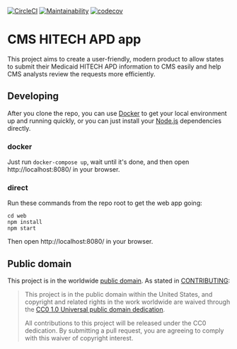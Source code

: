 [![CircleCI](https://circleci.com/gh/18F/cms-hitech-apd.svg?style=svg)](https://circleci.com/gh/18F/cms-hitech-apd)
[![Maintainability](https://api.codeclimate.com/v1/badges/e5baeb5a72cd0db71894/maintainability)](https://codeclimate.com/github/18F/cms-hitech-apd/maintainability)
[![codecov](https://codecov.io/gh/18F/cms-hitech-apd/branch/master/graph/badge.svg)](https://codecov.io/gh/18F/cms-hitech-apd)

# CMS HITECH APD app

This project aims to create a user-friendly, modern product to allow states to
submit their Medicaid HITECH APD information to CMS easily and help CMS
analysts review the requests more efficiently.

## Developing

After you clone the repo, you can use [Docker](https://www.docker.com/) to get your local environment
up and running quickly, or you can just install your [Node.js](https://nodejs.org) dependencies directly.

### docker

Just run `docker-compose up`, wait until it's done, and then open http://localhost:8080/ in your browser.

### direct

Run these commands from the repo root to get the web app going:

```
cd web
npm install
npm start
```

Then open http://localhost:8080/ in your browser.

## Public domain

This project is in the worldwide [public domain](LICENSE.md).   As stated in [CONTRIBUTING](CONTRIBUTING.md):

> This project is in the public domain within   the United States, and copyright and related rights in the
> work worldwide are waived through the
> [CC0 1.0 Universal public domain dedication](https://creativecommons.org/publicdomain/zero/1.0/).  
>
> All contributions to this project will be released under the CC0 dedication. By submitting a pull request,
> you are agreeing to comply with this waiver of copyright interest.
